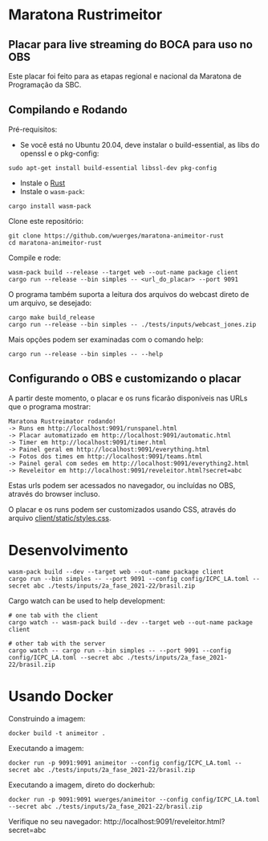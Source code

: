 # Maratona Rustrimeitor

## Placar para live streaming do BOCA para uso no OBS

Este placar foi feito para as etapas regional e nacional da Maratona de Programação da SBC.

## Compilando e Rodando

Pré-requisitos:

- Se você está no Ubuntu 20.04, deve instalar o build-essential, as libs do openssl e o pkg-config:

```
sudo apt-get install build-essential libssl-dev pkg-config
```

- Instale o [Rust](https://www.rust-lang.org/pt-BR/tools/install)
- Instale o `wasm-pack`:

```
cargo install wasm-pack
```

Clone este repositório:

```
git clone https://github.com/wuerges/maratona-animeitor-rust
cd maratona-animeitor-rust
```

Compile e rode:

```
wasm-pack build --release --target web --out-name package client
cargo run --release --bin simples -- <url_do_placar> --port 9091
```

O programa também suporta a leitura dos arquivos do webcast direto de um arquivo, se desejado:

```
cargo make build_release
cargo run --release --bin simples -- ./tests/inputs/webcast_jones.zip
```

Mais opções podem ser examinadas com o comando help:

```
cargo run --release --bin simples -- --help
```

## Configurando o OBS e customizando o placar

A partir deste momento, o placar e os runs ficarão disponíveis nas URLs que o programa mostrar:

```
Maratona Rustreimator rodando!
-> Runs em http://localhost:9091/runspanel.html
-> Placar automatizado em http://localhost:9091/automatic.html
-> Timer em http://localhost:9091/timer.html
-> Painel geral em http://localhost:9091/everything.html
-> Fotos dos times em http://localhost:9091/teams.html
-> Painel geral com sedes em http://localhost:9091/everything2.html
-> Reveleitor em http://localhost:9091/reveleitor.html?secret=abc
```

Estas urls podem ser acessados no navegador, ou incluídas no OBS, através do browser incluso.

O placar e os runs podem ser customizados usando CSS, através do arquivo [client/static/styles.css](client/static/styles.css).

# Desenvolvimento

```
wasm-pack build --dev --target web --out-name package client
cargo run --bin simples -- --port 9091 --config config/ICPC_LA.toml --secret abc ./tests/inputs/2a_fase_2021-22/brasil.zip
```

Cargo watch can be used to help development:

```
# one tab with the client
cargo watch -- wasm-pack build --dev --target web --out-name package client

# other tab with the server
cargo watch -- cargo run --bin simples -- --port 9091 --config config/ICPC_LA.toml --secret abc ./tests/inputs/2a_fase_2021-22/brasil.zip
```

# Usando Docker

Construindo a imagem:

```
docker build -t animeitor .
```

Executando a imagem:

```
docker run -p 9091:9091 animeitor --config config/ICPC_LA.toml --secret abc ./tests/inputs/2a_fase_2021-22/brasil.zip
```

Executando a imagem, direto do dockerhub:

```
docker run -p 9091:9091 wuerges/animeitor --config config/ICPC_LA.toml --secret abc ./tests/inputs/2a_fase_2021-22/brasil.zip
```

Verifique no seu navegador: http://localhost:9091/reveleitor.html?secret=abc
